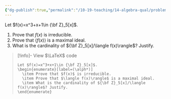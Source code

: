 ```yaml
---
{"dg-publish":true,"permalink":"/10-19-teaching/14-algebra-qual/problem-bank/ring-theory/constructing-a-field-extension/","tags":["ring_theory"],"updated":"2025-03-21T08:31:01-07:00"}
---
```


Let $f(x)=x^3+x+1\in {\bf Z}_5[x]$.

1. Prove that $f(x)$ is irreducible.
2. Prove that $\langle f(x)\rangle$ is a maximal ideal.
3. What is the cardinality of ${\bf Z}_5[x]/\langle f(x)\rangle$? Justify.

> [!info]- View $\LaTeX$ code
> ```
> Let $f(x)=x^3+x+1\in {\bf Z}_5[x]$.
> \begin{enumerate}[label=(\alph*)]
> 	\item Prove that $f(x)$ is irreducible.
> 	\item Prove that $\langle f(x)\rangle$ is a maximal ideal.
> 	\item What is the cardinality of ${\bf Z}_5[x]/\langle f(x)\rangle$? Justify.
> \end{enumerate}
> ```